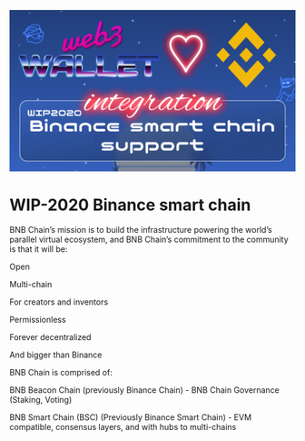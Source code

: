 [_metadata_:at_account]:- "@binance"
![image](../images/2020.png)

# WIP-2020 Binance smart chain

BNB Chain’s mission is to build the infrastructure powering the world’s parallel virtual ecosystem, and BNB Chain’s commitment to the community is that it will be: 

Open

Multi-chain

For creators and inventors

Permissionless

Forever decentralized

And bigger than Binance

BNB Chain is comprised of:

BNB Beacon Chain (previously Binance Chain) - BNB Chain Governance (Staking, Voting)

BNB Smart Chain (BSC) (Previously Binance Smart Chain) - EVM compatible, consensus layers, and with hubs to multi-chains